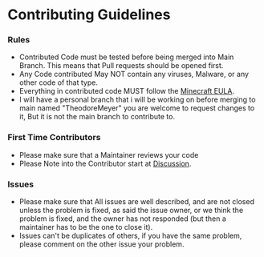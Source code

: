 # Contributing Guidelines

### Rules
- Contributed Code must be tested before being merged into Main Branch. This means that Pull requests should be opened first.
- Any Code contributed May NOT contain any viruses, Malware, or any other code of that type.
- Everything in contributed code MUST follow the [Minecraft EULA](https://www.minecraft.net/en-us/eula).
- I will have a personal branch that i will be working on before merging to main named "TheodoreMeyer" you are welcome to request changes to it, But it is not the main branch to contribute to.

### First Time Contributors
- Please make sure that a Maintainer reviews your code
- Please Note into the Contributor start at [Discussion](https://github.com/TheodoreMeyer/SimpleVoice-Geyser/discussions/3).

### Issues
- Please make sure that All issues are well described, and are not closed unless the problem is fixed, as said the issue owner, or we think the problem is fixed, and the owner has not responded (but then
      a maintainer has to be the one to close it).
- Issues can't be duplicates of others, if you have the same problem, please comment on the other issue your problem.
